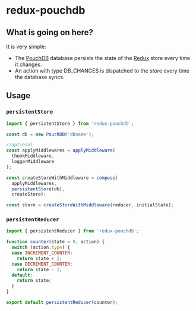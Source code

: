 # redux-pouchdb

## What is going on here?

It is very simple:
- The [PouchDB](http://pouchdb.com/) database persists the state of the [Redux](rackt.github.io/redux) store every time it changes.
- An action with type DB_CHANGES is dispatched to the store every time the database syncs.

## Usage

### `persistentStore`

``` js
import { persistentStore } from 'redux-pouchdb';

const db = new PouchDB('dbname');

//optional
const applyMiddlewares = applyMiddleware(
  thunkMiddleware,
  loggerMiddleware
);

const createStoreWithMiddleware = compose(
  applyMiddlewares,
  persistentStore(db),
  createStore);

const store = createStoreWithMiddleware(reducer, initialState);
```

### `persistentReducer`

``` js
import { persistentReducer } from 'redux-pouchdb';

function counter(state = 0, action) {
  switch (action.type) {
  case INCREMENT_COUNTER:
    return state + 1;
  case DECREMENT_COUNTER:
    return state - 1;
  default:
    return state;
  }
}

export default persistentReducer(counter);
```

